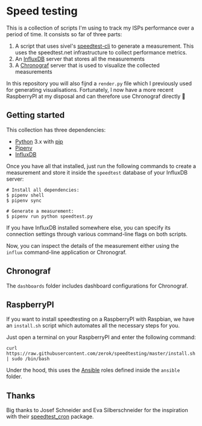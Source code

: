 # Speed testing

This is a collection of scripts I'm using to track my ISPs performance over a
period of time. It consists so far of three parts:

1. A script that uses sivel's
   [speedtest-cli](https://github.com/sivel/speedtest-cli) to generate a
   measurement. This uses the speedtest.net infrastructure to collect
   performance metrics.
2. An [InfluxDB](https://github.com/influxdata/influxdb) server that stores all
   the measurements
3. A [Chronograf](https://github.com/influxdata/chronograf) server that is used
   to visualize the collected measurements

In this repository you will also fijnd a `render.py` file which I previously
used for generating visualisations. Fortunately, I now have a more recent
RaspberryPI at my disposal and can therefore use Chronograf directly 🙂


## Getting started

This collection has three dependencies:

* [Python](https://python.org) 3.x with [pip](https://pip.pypa.io/en/stable/)
* [Pipenv](https://docs.pipenv.org/)
* [InfluxDB](https://www.influxdata.com/time-series-platform/influxdb/)

Once you have all that installed, just run the following commands to create a
measurement and store it inside the `speedtest` database of your InfluxDB
server:

```
# Install all dependencies:
$ pipenv shell
$ pipenv sync

# Generate a measurement:
$ pipenv run python speedtest.py
```

If you have InfluxDB installed somewhere else, you can specify its connection
settings through various command-line flags on both scripts.

Now, you can inspect the details of the measurement either using the `influx`
command-line application or Chronograf.


## Chronograf

The `dashboards` folder includes dashboard configurations for Chronograf.


## RaspberryPI

If you want to install speedtesting on a RaspberryPI with Raspbian, we have an
`install.sh` script which automates all the necessary steps for you.

Just open a terminal on your RaspberryPI and enter the following command:

```
curl https://raw.githubusercontent.com/zerok/speedtesting/master/install.sh | sudo /bin/bash
```

Under the hood, this uses the [Ansible](https://www.ansible.com/) roles defined
inside the `ansible` folder.


## Thanks

Big thanks to Josef Schneider and Eva Silberschneider for the inspiration with
their [speedtest_cron](https://gitgud.io/J0s3f/speedtest_cron/) package.
